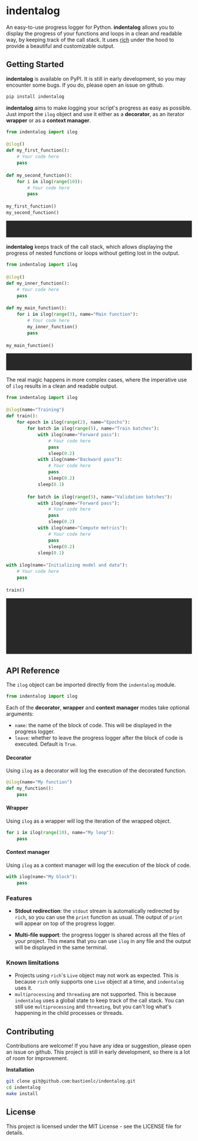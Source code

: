 # indentalog

An easy-to-use progress logger for Python. **indentalog** allows you to display the progress of your functions and loops in a clean and readable way, by keeping track of the call stack. It uses [rich](https://github.com/Textualize/rich) under the hood to provide a beautiful and customizable output.

## Getting Started

**indentalog** is available on PyPI. It is still in early development, so you may encounter some bugs. If you do, please open an issue on github.

```bash
pip install indentalog
```

**indentalog** aims to make logging your script's progress as easy as possible. Just import the `ilog` object and use it either as a **decorator**, as an iterator **wrapper** or as a **context manager**.

```python
from indentalog import ilog

@ilog()
def my_first_function():
    # Your code here
    pass

def my_second_function():
    for i in ilog(range(10)):
        # Your code here
        pass

my_first_function()
my_second_function()
```

![GIF for the first example.](https://raw.githubusercontent.com/bastienlc/indentalog/master/assets/example_1.gif)

**indentalog** keeps track of the call stack, which allows displaying the progress of nested functions or loops without getting lost in the output.

```python
from indentalog import ilog

@ilog()
def my_inner_function():
    # Your code here
    pass

def my_main_function():
    for i in ilog(range(3), name="Main function"):
        # Your code here
        my_inner_function()
        pass

my_main_function()
```

![GIF for the second example.](https://raw.githubusercontent.com/bastienlc/indentalog/master/assets/example_2.gif)

The real magic happens in more complex cases, where the imperative use of `ilog` results in a clean and readable output.

```python
from indentalog import ilog

@ilog(name="Training")
def train():
    for epoch in ilog(range(2), name="Epochs"):
        for batch in ilog(range(5), name="Train batches"):
            with ilog(name="Forward pass"):
                # Your code here
                pass
                sleep(0.2)
            with ilog(name="Backward pass"):
                # Your code here
                pass
                sleep(0.2)
            sleep(0.1)

        for batch in ilog(range(5), name="Validation batches"):
            with ilog(name="Forward pass"):
                # Your code here
                pass
                sleep(0.2)
            with ilog(name="Compute metrics"):
                # Your code here
                pass
                sleep(0.2)
            sleep(0.1)

with ilog(name="Initializing model and data"):
    # Your code here
    pass

train()
```

![GIF for the third example.](https://raw.githubusercontent.com/bastienlc/indentalog/master/assets/example_3.gif)

## API Reference

The `ilog` object can be imported directly from the `indentalog` module.

```python
from indentalog import ilog
```

Each of the **decorator**, **wrapper** and **context manager** modes take optional arguments:

- `name`: the name of the block of code. This will be displayed in the progress logger.
- `leave`: whether to leave the progress logger after the block of code is executed. Default is `True`.

#### Decorator

Using `ilog` as a decorator will log the execution of the decorated function.

```python
@ilog(name="My function")
def my_function():
    pass
```

#### Wrapper

Using `ilog` as a wrapper will log the iteration of the wrapped object.

```python
for i in ilog(range(10), name="My loop"):
    pass
```

#### Context manager

Using `ilog` as a context manager will log the execution of the block of code.

```python
with ilog(name="My block"):
    pass
```

### Features

- **Stdout redirection**: the `stdout` stream is automatically redirected by `rich`, so you can use the `print` function as usual. The output of `print` will appear on top of the progress logger.

- **Multi-file support**: the progress logger is shared across all the files of your project. This means that you can use `ilog` in any file and the output will be displayed in the same terminal.

### Known limitations

- Projects using `rich`'s `Live` object may not work as expected. This is because `rich` only supports one `Live` object at a time, and `indentalog` uses it.
- `multiprocessing` and `threading` are not supported. This is because `indentalog` uses a global state to keep track of the call stack. You can still use `multiprocessing` and `threading`, but you can't log what's happening in the child processes or threads.

## Contributing

Contributions are welcome! If you have any idea or suggestion, please open an issue on github. This project is still in early development, so there is a lot of room for improvement.

**Installation**

```bash
git clone git@github.com:bastienlc/indentalog.git
cd indentalog
make install
```

## License

This project is licensed under the MIT License - see the LICENSE file for details.
